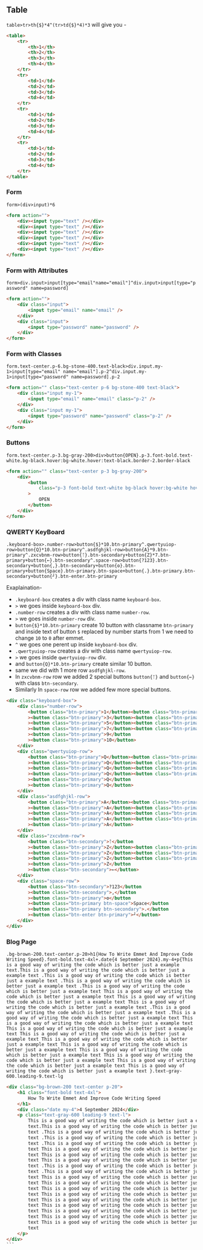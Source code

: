 ## Table

`table>tr>th{$}*4^(tr>td{$}*4)*3` will give you -

```html
<table>
	<tr>
		<th>1</th>
		<th>2</th>
		<th>3</th>
		<th>4</th>
	</tr>
	<tr>
		<td>1</td>
		<td>2</td>
		<td>3</td>
		<td>4</td>
	</tr>
	<tr>
		<td>1</td>
		<td>2</td>
		<td>3</td>
		<td>4</td>
	</tr>
	<tr>
		<td>1</td>
		<td>2</td>
		<td>3</td>
		<td>4</td>
	</tr>
</table>
```

### Form

`form>(div>input)*6`

```html
<form action="">
	<div><input type="text" /></div>
	<div><input type="text" /></div>
	<div><input type="text" /></div>
	<div><input type="text" /></div>
	<div><input type="text" /></div>
	<div><input type="text" /></div>
</form>
```

### Form with Attributes

`form>div.input>input[type="email"name="email"]^div.input>input[type="password" name=password]`

```html
<form action="">
	<div class="input">
		<input type="email" name="email" />
	</div>
	<div class="input">
		<input type="password" name="password" />
	</div>
</form>
```

### Form with Classes

`form.text-center.p-6.bg-stone-400.text-black>div.input.my-1>input[type="email" name="email"].p-2^div.input.my-1>input[type="password" name=password].p-2`

```html
<form action="" class="text-center p-6 bg-stone-400 text-black">
	<div class="input my-1">
		<input type="email" name="email" class="p-2" />
	</div>
	<div class="input my-1">
		<input type="password" name="password" class="p-2" />
	</div>
</form>
```

### Buttons

`form.text-center.p-3.bg-gray-200>div>button{OPEN}.p-3.font-bold.text-white.bg-black.hover:bg-white.hover:text-black.border-2.border-black`

```html
<form action="" class="text-center p-3 bg-gray-200">
	<div>
		<button
			class="p-3 font-bold text-white bg-black hover:bg-white hover:text-black border-2 border-black"
		>
			OPEN
		</button>
	</div>
</form>
```

### QWERTY KeyBoard

`.keyboard-box>.number-row>button{$}*10.btn-primary^.qwertyuiop-row>button{Q}*10.btn-primary^.asdfghjkl-row>button{A}*9.btn-primary^.zxcvbnm-row>button{ᛏ}.btn-secondary+button{Z}*7.btn-primary+button{←}.btn-secondary^.space-row>button{?123}.btn-secondary+button{,}.btn-secondary+button{ʘ}.btn-primary+button{Space}.btn-primary.btn-space+button{.}.btn-primary.btn-secondary+button{┘}.btn-enter.btn-primary`

Exaplaination-

- `.keyboard-box` creates a div with class name `keyboard-box`.
- `>` we goes inside `keyboard-box` div.
- `.number-row` creates a div with class name `number-row`.
- `>` we goes inside `number-row` div.
- `button{$}*10.btn-primary` create 10 button with classname `btn-primary` and inside text of button `$` replaced by number starts from 1 we need to change `10` to `0` after emmet.
- `^` we goes one perent up inside `keyboard-box` div.
- `.qwertyuiop-row` creates a div with class name `qwertyuiop-row`.
- `>` we goes inside `qwertyuiop-row` div.
- and `button{Q}*10.btn-primary` create similar 10 button.
- same we did with 1 more row `asdfghjkl-row`.
- In `zxcvbnm-row` row we added 2 special buttons `button{ᛏ}` and `button{←}` with class `btn-secondary`.
- Similarly In `space-row` row we added few more special buttons.

```html
<div class="keyboard-box">
	<div class="number-row">
		<button class="btn-primary">1</button><button class="btn-primary">2</button
		><button class="btn-primary">3</button><button class="btn-primary">4</button
		><button class="btn-primary">5</button><button class="btn-primary">6</button
		><button class="btn-primary">7</button><button class="btn-primary">8</button
		><button class="btn-primary">9</button
		><button class="btn-primary">10</button>
	</div>
	<div class="qwertyuiop-row">
		<button class="btn-primary">Q</button><button class="btn-primary">Q</button
		><button class="btn-primary">Q</button><button class="btn-primary">Q</button
		><button class="btn-primary">Q</button><button class="btn-primary">Q</button
		><button class="btn-primary">Q</button><button class="btn-primary">Q</button
		><button class="btn-primary">Q</button
		><button class="btn-primary">Q</button>
	</div>
	<div class="asdfghjkl-row">
		<button class="btn-primary">A</button><button class="btn-primary">A</button
		><button class="btn-primary">A</button><button class="btn-primary">A</button
		><button class="btn-primary">A</button><button class="btn-primary">A</button
		><button class="btn-primary">A</button><button class="btn-primary">A</button
		><button class="btn-primary">A</button>
	</div>
	<div class="zxcvbnm-row">
		<button class="btn-secondary">ᛏ</button
		><button class="btn-primary">Z</button><button class="btn-primary">Z</button
		><button class="btn-primary">Z</button><button class="btn-primary">Z</button
		><button class="btn-primary">Z</button><button class="btn-primary">Z</button
		><button class="btn-primary">Z</button
		><button class="btn-secondary">←</button>
	</div>
	<div class="space-row">
		<button class="btn-secondary">?123</button
		><button class="btn-secondary">,</button
		><button class="btn-primary">ʘ</button
		><button class="btn-primary btn-space">Space</button
		><button class="btn-primary btn-secondary">.</button
		><button class="btn-enter btn-primary">┘</button>
	</div>
</div>
```

### Blog Page

`.bg-brown-200.text-center.p-20>h1{How To Write Emmet And Improve Code Writing Speed}.font-bold.text-4xl+.date{4 September 2024}.my-4+p{This is a good way of writing the code which is better just a example text.This is a good way of writing the code which is better just a example text .This is a good way of writing the code which is better just a example text .This is a good way of writing the code which is better just a example text .This is a good way of writing the code which is better just a example text This is a good way of writing the code which is better just a example text This is a good way of writing the code which is better just a example text This is a good way of writing the code which is better just a example text .This is a good way of writing the code which is better just a example text .This is a good way of writing the code which is better just a example text This is a good way of writing the code which is better just a example text This is a good way of writing the code which is better just a example text This is a good way of writing the code which is better just a example text This is a good way of writing the code which is better just a example text This is a good way of writing the code which is better just a example text This is a good way of writing the code which is better just a example text This is a good way of writing the code which is better just a example text This is a good way of writing the code which is better just a example text This is a good way of writing the code which is better just a example text }.text-gray-600.leading-9.text-lg`

````html
<div class="bg-brown-200 text-center p-20">
	<h1 class="font-bold text-4xl">
		How To Write Emmet And Improve Code Writing Speed
	</h1>
	<div class="date my-4">4 September 2024</div>
	<p class="text-gray-600 leading-9 text-l">
		This is a good way of writing the code which is better just a example
		text.This is a good way of writing the code which is better just a example
		text .This is a good way of writing the code which is better just a example
		text .This is a good way of writing the code which is better just a example
		text .This is a good way of writing the code which is better just a example
		text This is a good way of writing the code which is better just a example
		text This is a good way of writing the code which is better just a example
		text This is a good way of writing the code which is better just a example
		text .This is a good way of writing the code which is better just a example
		text .This is a good way of writing the code which is better just a example
		text This is a good way of writing the code which is better just a example
		text This is a good way of writing the code which is better just a example
		text This is a good way of writing the code which is better just a example
		text This is a good way of writing the code which is better just a example
		text This is a good way of writing the code which is better just a example
		text This is a good way of writing the code which is better just a example
		text This is a good way of writing the code which is better just a example
		text This is a good way of writing the code which is better just a example
		text This is a good way of writing the code which is better just a example
		text
	</p>
</div>
```
````
